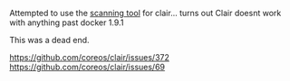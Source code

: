 Attempted to use the [scanning tool](https://github.com/arminc/clair-scanner) for clair... 
turns out Clair doesnt work with anything past docker 1.9.1

This was a dead end.

https://github.com/coreos/clair/issues/372
https://github.com/coreos/clair/issues/69
